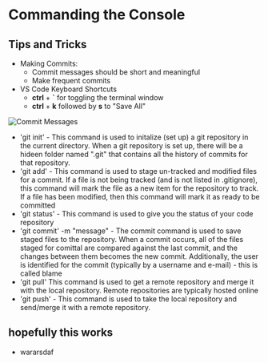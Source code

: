# Commanding the Console

## Tips and Tricks

- Making Commits:
    - Commit messages should be short and meaningful 
    - Make frequent commits
- VS Code Keyboard Shortcuts
    - **ctrl** + **`** for toggling the terminal window
    - **ctrl** + **k** followed by **s** to "Save All"

![Commit Messages](https://imgs.xkcd.com/comics/git_commit.png)

- 'git init' - This command is used to initalize (set up) a git repository in the current directory.
When a git repository is set up, there will be a hideen folder named ".git" that contains all the history of commits for that
repository.
- 'git add' - This command is used to stage un-tracked and modified files for a commit. If a file is not being tracked 
(and is not listed in .gitignore), this command will mark the file as a new item for the repository to track.
If a file has been modified, then this command will mark it as ready to be committed
- 'git status' - This command is used to give you the status of your code repository
- 'git commit' -m "message" - The commit command is used to save staged files to the repository. When a commit occurs, 
all of the files staged for comittal are compared against the last commit, and the changes between them becomes the new commit.
Additionally, the user is identified for the commit (typically by a username and e-mail) - this is called blame
- 'git pull' This command is used to get a remote repository and merge it with the local repository.
Remote repositories are typically hosted online
- 'git push' - This command is used to take the local repository and send/merge it with a remote repository.

## hopefully this works 
- wararsdaf